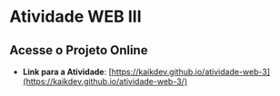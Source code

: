 # Atividade WEB III

## Acesse o Projeto Online

- **Link para a Atividade**: [https://kaikdev.github.io/atividade-web-3](https://kaikdev.github.io/atividade-web-3/)